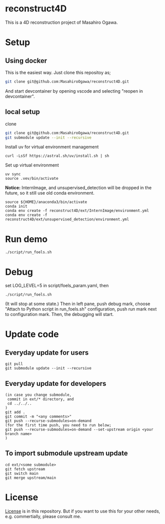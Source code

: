 # reconstruct4D
This is a 4D reconstruction project of Masahiro Ogawa.

# Setup
## Using docker
This is the easiest way.
Just clone this repositoy as;
```bash
git clone git@github.com:MasahiroOgawa/reconstruct4D.git
```
And start devcontainer by opening vscode and selecting "reopen in devcontainer".

## local setup
clone
```bash
git clone git@github.com:MasahiroOgawa/reconstruct4D.git
git submodule update --init --recursive
```
Install uv for virtual environment management
```
curl -LsSf https://astral.sh/uv/install.sh | sh

```

Set up virtual environment
```
uv sync
source .vev/bin/activate
```

**Notice:** InternImage, and unsupervised_detection will be dropped in the future, so it still use old conda environment.
```
source ${HOME}/anaconda3/bin/activate
conda init
conda env create -f reconstruct4D/ext/InternImage/environment.yml
conda env create -f reconstruct4D/ext/unsupervised_detection/environment.yml
```

# Run demo
```
./script/run_foels.sh
```

# Debug 
set LOG_LEVEL=5 in script/foels_param.yaml, then
```
./script/run_foels.sh
```
(It will stop at some state.)
Then in left pane, push debug mark, choose "Attach to Python script in run_foels.sh" configuration, push run mark next to configuration mark. Then, the debugging will start.

# Update code
## Everyday update for users
```
git pull
git submodule update --init --recursive
```

## Everyday update for developers
```
(in case you change submodule,
 commit in ext/* directory, and
 cd ../../..
)
git add .
git commit -m "<any comments>"
git push --recurse-submodules=on-demand
(for the first time push, you need to run below;
git push --recurse-submodules=on-demand --set-upstream origin <your branch name>
)
```

## To import submodule upstream update
```
cd ext/<some submodule>
git fetch upstream
git switch main
git merge upstream/main
```

# License
[License](LICENSE) is in this repository.
But if you want to use this for your other needs, e.g. commertially, please consult me.